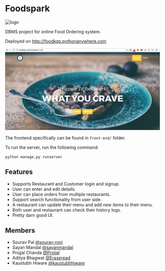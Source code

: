 # Foodspark

![logo](front-end/img/logo.ico)

DBMS project for online Food Ordering system.

Deployed on http://foodkgp.pythonanywhere.com

![Screenshot](Screenshot.png)

The frontend specifically can be found in `front-end/` folder.

To run the server, run the following command:

    python manage.py runserver

## Features
* Supports Restaurant and Customer login and signup.
* User can enter and edit details.
* User can place orders from multiple restaurants.
* Support search functionality from user side.
* A restaurant can update their menu and add new items to their menu.
* Both user and restaurant can check their history logs.
* Pretty darn good UI.

## Members
* Sourav Pal [@sourav-roni](https://github.com/sourav-roni)
* Sayan Mandal [@sayanmandal](https://github.com/sayanmandal)
* Projjal Chanda [@Projjal](https://github.com/projjal)
* Aditya Bhagwat [@Eraseread](https://github.com/Eraseread)
* Kaustubh Hiware [@kaustubhhiware](https://github.com/kaustubhhiware)
